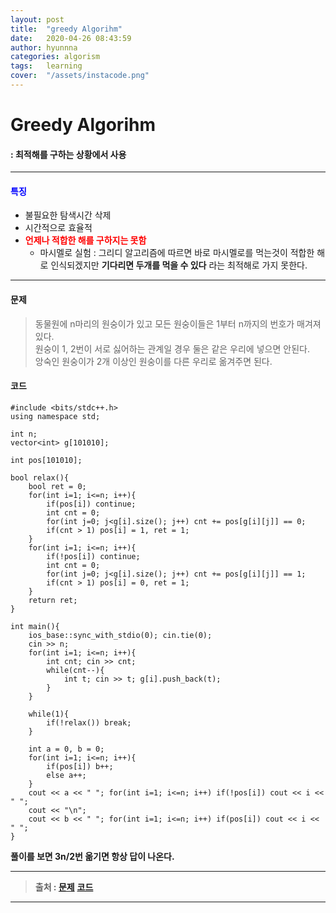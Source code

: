 ```yaml
---
layout: post
title:  "greedy Algorihm"
date:   2020-04-26 08:43:59
author: hyunnna
categories: algorism
tags:	learning
cover:  "/assets/instacode.png"
---
```


# Greedy Algorihm
#### : 최적해를 구하는 상황에서 사용 

***

#### **<span style = "color:blue">특징</span>**
- 불필요한 탐색시간 삭제                                 
- 시간적으로 효율적        
- **<span style = "color:red">언제나 적합한 해를 구하지는 못함</span>**    
     * 마시멜로 실험 : 그리디 알고리즘에 따르면 바로 마시멜로를 먹는것이 적합한 해로 인식되겠지만        **기다리면 두개를 먹을 수 있다** 라는 최적해로 가지 못한다.

***

#### 문제

> 동물원에 n마리의 원숭이가 있고 모든 원숭이들은 1부터 n까지의 번호가 매겨져있다.     
> 원숭이 1, 2번이 서로 싫어하는 관계일 경우 둘은 같은 우리에 넣으면 안된다.       
> 앙숙인 원숭이가 2개 이상인 원숭이를 다른 우리로 옮겨주면 된다.


#### 코드
```(c++)
#include <bits/stdc++.h>
using namespace std;

int n;
vector<int> g[101010];

int pos[101010];

bool relax(){
    bool ret = 0;
    for(int i=1; i<=n; i++){
        if(pos[i]) continue;
        int cnt = 0;
        for(int j=0; j<g[i].size(); j++) cnt += pos[g[i][j]] == 0;
        if(cnt > 1) pos[i] = 1, ret = 1;
    }
    for(int i=1; i<=n; i++){
        if(!pos[i]) continue;
        int cnt = 0;
        for(int j=0; j<g[i].size(); j++) cnt += pos[g[i][j]] == 1;
        if(cnt > 1) pos[i] = 0, ret = 1;
    }
    return ret;
}

int main(){
    ios_base::sync_with_stdio(0); cin.tie(0);
    cin >> n;
    for(int i=1; i<=n; i++){
        int cnt; cin >> cnt;
        while(cnt--){
            int t; cin >> t; g[i].push_back(t);
        }
    }

    while(1){
        if(!relax()) break;
    }

    int a = 0, b = 0;
    for(int i=1; i<=n; i++){
        if(pos[i]) b++;
        else a++;
    }
    cout << a << " "; for(int i=1; i<=n; i++) if(!pos[i]) cout << i << " ";
    cout << "\n";
    cout << b << " "; for(int i=1; i<=n; i++) if(pos[i]) cout << i << " ";
}
```


**풀이를 보면 3n/2번 옮기면 항상 답이 나온다.**

***

>**출처 : [문제](https://www.acmicpc.net/problem/2516)**  **[코드](https://justicehui.github.io/koi/2019/11/18/BOJ2516/)**

***
		